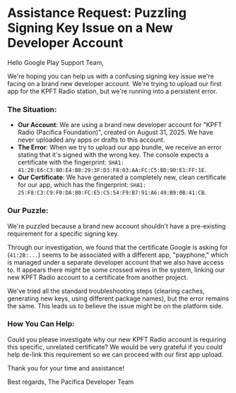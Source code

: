 # Assistance Request: Puzzling Signing Key Issue on a New Developer Account

Hello Google Play Support Team,

We're hoping you can help us with a confusing signing key issue we're facing on a brand new developer account. We're trying to upload our first app for the KPFT Radio station, but we're running into a persistent error.

### The Situation:

- **Our Account**: We are using a brand new developer account for "KPFT Radio (Pacifica Foundation)", created on August 31, 2025. We have never uploaded any apps or drafts to this account.
- **The Error**: When we try to upload our app bundle, we receive an error stating that it's signed with the wrong key. The console expects a certificate with the fingerprint: `SHA1: 41:2B:E6:C3:80:E4:B8:29:3F:D3:F8:03:AA:FC:C5:BD:90:E1:FF:1E`.
- **Our Certificate**: We have generated a completely new, clean certificate for our app, which has the fingerprint: `SHA1: 25:F8:C3:C9:F0:DA:80:FC:E5:C5:54:F9:B7:91:A6:49:B9:0B:41:CB`.

### Our Puzzle:

We're puzzled because a brand new account shouldn't have a pre-existing requirement for a specific signing key.

Through our investigation, we found that the certificate Google is asking for (`41:2B:...`) seems to be associated with a different app, "payphone," which is managed under a separate developer account that we also have access to. It appears there might be some crossed wires in the system, linking our new KPFT Radio account to a certificate from another project.

We've tried all the standard troubleshooting steps (clearing caches, generating new keys, using different package names), but the error remains the same. This leads us to believe the issue might be on the platform side.

### How You Can Help:

Could you please investigate why our new KPFT Radio account is requiring this specific, unrelated certificate? We would be very grateful if you could help de-link this requirement so we can proceed with our first app upload.

Thank you for your time and assistance!

Best regards,
The Pacifica Developer Team

